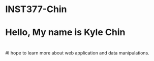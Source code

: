 # INST377-Chin

#
# Hello, My name is Kyle Chin
#
 #I hope to learn more about web application and data manipulations.
